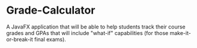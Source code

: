 # Grade-Calculator
A JavaFX application that will be able to help students track their course grades and GPAs that will include "what-if" capabilities (for those make-it-or-break-it final exams).
